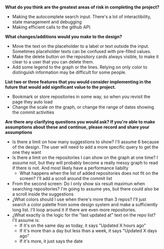 **What do you think are the greatest areas of risk in completing the project?**

- Making the autocomplete search input. There's a lot of interactibility, state management and debugging
- Making efficient calls to the github API.

**What changes/additions would you make to the design?**

- Move the text on the placeholder to a label or text outside the input. Sometimes placeholder texts can be confused with pre-filled values.
- Make the delete button on the repository cards always visible, to make it clear to a user that you can delete them.
- Add some legend to the graph or the lines. Relying on only color to distinguish information may be difficult for some people.

**List two or three features that you would consider implementing in the future that would add significant value to the project.**

- Bookmark or store repositories in some way, so when you revisit the page they auto load
- Change the scale on the graph, or change the range of dates showing the commit activities 

**Are there any clarifying questions you would ask? If you're able to make assumptions about these and continue, please record and share your assumptions**

- Is there a limit on how many suggestions to show? I'll assume 6 because of the design. The user will need to add a more specific query to get the one they want
- Is there a limit on the repositories I can show on the graph at one time? I assume not, but they will probably become a really messy graph to read if there is not. And most likely have a performance liabilty
  - What happens when the list of added repositories does not fit on the screen? I'll add a scroll around the commit list
- From the second screen: Do I only show six result maximun when searching repositories? I'm going to assume yes, but there could also be a scroll inside the suggestions
- ¿What colors should I use when there's more than 3 repos? I'll just search a color palette from some design system and make a sufficiently long list. I'll loop around it if there are even more repositories.
- ¿What exactly is the logic for the "last updated at" text on the repo list? I'll assume is:
  - If it's on the same day as today, it says "Updated X hours ago"
  - If it's more than a day but less than a week, it says "Updated X days ago"
  - If it's more, it just says the date